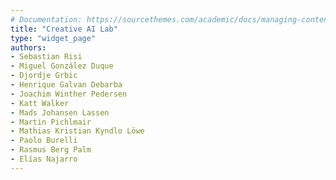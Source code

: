 ```yaml
---
# Documentation: https://sourcethemes.com/academic/docs/managing-content/
title: "Creative AI Lab"
type: "widget_page"
authors:
- Sebastian Risi
- Miguel González Duque
- Djordje Grbic
- Henrique Galvan Debarba
- Joachim Winther Pedersen
- Katt Walker
- Mads Johansen Lassen
- Martin Pichlmair
- Mathias Kristian Kyndlo Löwe
- Paolo Burelli
- Rasmus Berg Palm
- Elías Najarro
---
```


